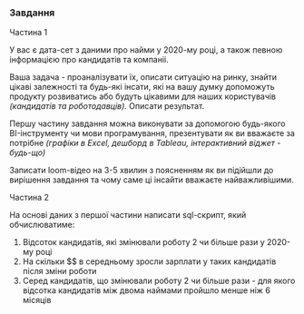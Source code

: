 ### Завдання

Частина 1

У вас є дата-сет з даними про найми у 2020-му році, а також певною інформацією про кандидатів та компаніі.

Ваша задача - проаналізувати їх, описати ситуацію на ринку, знайти цікаві залежності та будь-які інсати, які на вашу думку допоможуть продукту розвиватись або будуть цікавими для наших користувачів *(кандидатів та роботодавців).* Описати результат.

Першу частину завдання можна виконувати за допомогою будь-якого BI-інструменту чи мови програмування, презентувати як ви вважаєте за потрібне *(графіки в Excel, дешборд в Tableau, інтерактивний віджет - будь-що)*

Записати loom-відео на 3-5 хвилин з поясненням як ви підійшли до вирішення завдання та чому саме ці інсайти вважаєте найважливішими. 

Частина 2

На основі даних з першої частини написати sql-скрипт, який обчислюватиме:

1. Відсоток кандидатів, які змінювали роботу 2 чи більше рази у 2020-му році
2. На скільки $$ в середньому зросли зарплати у таких кандидатів після зміни роботи
3. Серед кандидатів, що змінювали роботу 2 чи більше рази - для якого відсотка кандидатів між двома наймами пройшло менше ніж 6 місяців